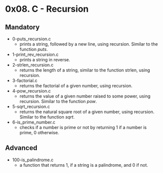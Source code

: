 # 0x08. C - Recursion

## Mandatory

- 0-puts_recursion.c
  - prints a string, followed by a new line, using recursion. Similar to the function <i>puts</i>.
- 1-print_rev_recursion.c
  - prints a string in reverse.
- 2-strlen_recursion.c
  - returns the length of a string, similar to the function strlen, using recursion.
- 3-factorial.c
  - returns the factorial of a given number, using recursion.
- 4-pow_recursion.c
  - returns the value of a given number raised to some power, using recursion. Similar to the function <i>pow</i>.
- 5-sqrt_recursion.c
  - returns the natural square root of a given number, using recursion. Similar to the function <i>sqrt</i>.
- 6-is_prime_number.c
  - checks if a number is prime or not by returning 1 if a number is prime, 0 otherwise.

## Advanced

- 100-is_palindrome.c
  - a function that returns 1, if a string is a palindrome, and 0 if not.
